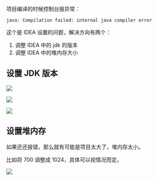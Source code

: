 项目编译的时候控制台报异常：

`java: Compilation failed: internal java compiler error`

这个是 IDEA 设置的问题，解决方向有两个：

1. 调整 IDEA 中的 jdk 的版本
2. 调整 IDEA 中的堆内存大小

## 设置 JDK 版本

![](http://blogsource.chenkaikai.com/uploads/2021/06/compilationFailed01.png)

![](http://blogsource.chenkaikai.com/uploads/2021/06/compilationFailed02.png)

![](http://blogsource.chenkaikai.com/uploads/2021/06/compilationFailed03.png)

## 设置堆内存

如果还还报错，那么就有可能是项目太大了，堆内存太小。

比如将 700 调整成 1024，具体可以视情况而定。

![](http://blogsource.chenkaikai.com/uploads/2021/06/compilationFailed04.png)
